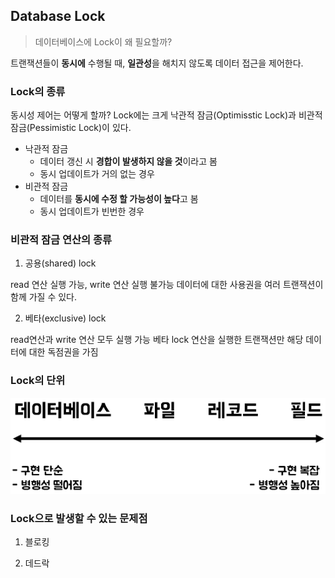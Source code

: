 ## Database Lock

> 데이터베이스에 Lock이 왜 필요할까?

트랜잭션들이 **동시에** 수행될 때, **일관성**을 해치지 않도록 데이터 접근을 제어한다.

### Lock의 종류

동시성 제어는 어떻게 할까? Lock에는 크게 낙관적 잠금(Optimisstic Lock)과 비관적 잠금(Pessimistic Lock)이 있다.

- 낙관적 잠금 
    - 데이터 갱신 시 **경합이 발생하지 않을 것**이라고 봄
    - 동시 업데이트가 거의 없는 경우 
- 비관적 잠금
    - 데이터를 **동시에 수정 할 가능성이 높다**고 봄
    - 동시 업데이트가 빈번한 경우

### 비관적 잠금 연산의 종류

1. 공용(shared) lock

read 연산 실행 가능, write 연산 실행 불가능
데이터에 대한 사용권을 여러 트랜잭션이 함께 가질 수 있다.

2. 베타(exclusive) lock

read연산과 write 연산 모두 실행 가능
베타 lock 연산을 실행한 트랜잭션만 해당 데이터에 대한 독점권을 가짐

### Lock의 단위

![img](https://github.com/dilmah0203/TIL/blob/main/Image/Unit%20of%20lock.png)

### Lock으로 발생할 수 있는 문제점

1. 블로킹

2. 데드락